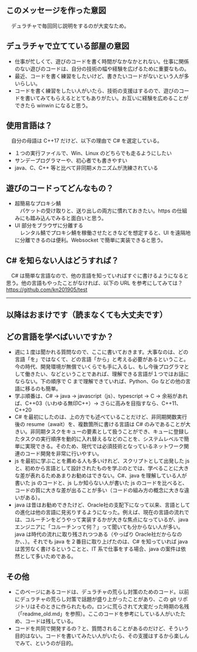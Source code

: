 ## このメッセージを作った意図
　デュラチャで毎回同じ説明をするのが大変なため。

## デュラチャで立てている部屋の意図
* 仕事が忙しくて、遊びのコードを書く時間がなかなかとれない。仕事に関係のない遊びのコードは、自分の技術の幅や経験を広げるために重要なもの。
* 最近、コードを書く練習をしたいけど、書きたいコードがないという人が多いらしい。
* コードを書く練習をしたい人がいたら、技術の支援はするので、遊びのコードを書いてみてもらえるととてもありがたい。お互いに経験を広めることができたら winwin になると思う。

## 使用言語は？
　自分の母語は C++17 だけど、以下の理由で C# を選定している。
* １つの実行ファイルで、Win、Linux のどちらでも走るようにしたい
* サンデープログラマーや、初心者でも書きやすい
* java、C、C++ 等と比べて非同期メカニズムが洗練されている

## 遊びのコードってどんなもの？
* 超簡易なプロキシ鯖<br>
　パケットの受け取りと、送り出しの両方に慣れておきたい。https の仕組みにも踏み込んでみると面白いと思う。
* UI 部分をブラウザに分離する<BR>
　レンタル鯖でプロキシ鯖を稼働させたときなどを想定すると、UI を遠隔地に分離できるのは便利。Websocket で簡単に実装できると思う。

## C# を知らない人はどうすれば？
　C# は簡単な言語なので、他の言語を知っていればすぐに書けるようになると思う。他の言語もやったことがなければ、以下の URL を参考にしてみては？<br>
https://github.com/kn201905/test

---
## 以降はおまけです（読まなくても大丈夫です）

## どの言語を学べばいいですか？
* 週に１度は聞かれる質問なので、ここに書いておきます。大事なのは、どの言語「を」ではなくて、どの言語「から」と考える必要があるということ。今の時代、開発環境が無償でいくらでも手に入るし、もし今後プログラマとして働きたい、などということであれば、理解できる言語が１つではお話にならない。下の順序で C まで理解できていれば、Python、Go などの他の言語に移るのも簡単。
* 学ぶ順番は、C# → java → javascript（js）、typescript → C → 余裕があれば、C++03（いわゆる無印C++）→ さらに高みを目指すなら、C++11、C++20
* C# を最初にしたのは、上の方でも述べていることだけど、非同期関数実行後の resume（await）を、複数箇所に書ける言語は C# のみであることが大きい。非同期タスクをキューの要素として扱うことができ、キューに登録したタスクの実行順序を動的に入れ替えるなどのことを、システムレベルで簡単に実現できる。そのため、現代では必須技術となっているネットワーク関連のコード開発を非常に行いやすい。
* js を最初に学ぶことを薦める人も多いけれど、スクリプトとして出発した js と、初めから言語として設計されたものを学ぶのとでは、学べることに大きな差が表れるためあまりお勧めはできない。C#、java を理解している人が書いた js のコードと、js しか知らない人が書いた js のコードを比べると、コードの質に大きな差が出ることが多い（コードの組み方の概念に大きな違いがある）。
* java は昔はお勧めできたけど、Oracle社の支配下になって以来、言語としての進化は他の言語に見劣りするようになった。例えば、現在の言語の流れでは、コルーチンをどうやって実装するかが大きな焦点になっているが、javaエンジニアに「コルーチンって何？」って聞いても分からない人が多い。java は時代の流れに取り残されつつある（やっぱり Oracle社だからなのか、、）。それでも java を２番目に取り上げたのは、C# を知っていれば java は苦労なく書けるということと、IT 系で仕事をする場合、java の案件は依然として多いためである。

## その他
* このページにあるコードは、デュラチャの荒らし対策のためのコード。以前にデュラチャの荒らし対策で話題が盛り上がったことがあり、この git リポジトリはそのときに作られたもの。ロンに荒らされて大変だった時期の名残（「readme_old.md」を参照）。ここのコードを参考にしている人がいたため、コードは残している。
* コードを共同で開発するの？と、質問されることがあるのだけど、そういう目的はない。コードを書いてみたい人がいたら、その支援はするから楽しんでみて、というのが目的。
